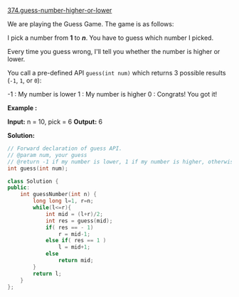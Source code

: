 [374.guess-number-higher-or-lower](https://leetcode.com/problems/guess-number-higher-or-lower/)  

We are playing the Guess Game. The game is as follows:

I pick a number from **1** to **_n_**. You have to guess which number I picked.

Every time you guess wrong, I'll tell you whether the number is higher or lower.

You call a pre-defined API `guess(int num)` which returns 3 possible results (`-1`, `1`, or `0`):

\-1 : My number is lower
 1 : My number is higher
 0 : Congrats! You got it!

**Example :**

**Input:** n = 10, pick = 6
**Output:** 6  



**Solution:**  

```cpp
// Forward declaration of guess API.
// @param num, your guess
// @return -1 if my number is lower, 1 if my number is higher, otherwise return 0
int guess(int num);

class Solution {
public:
    int guessNumber(int n) {
        long long l=1, r=n;
        while(l<=r){
            int mid = (l+r)/2;
            int res = guess(mid);
            if( res == - 1)
                r = mid-1;
            else if( res == 1 )
                l = mid+1;
            else
                return mid;
        }
        return l;
    }
};
```
      